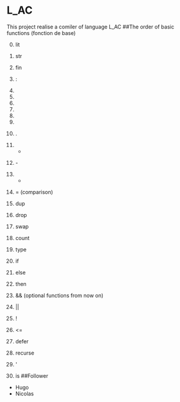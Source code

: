 # L_AC
This project realise a comiler of language L_AC
##The order of basic functions (fonction de base)

0. lit

1. str

2. fin

3. :

4. 

5. 

6. 

7. 

8. 

9. 

13. .

14. +

15. \-

16. *

17. = (comparison)

18. dup

19. drop

20. swap

21. count

22. type

23. if

24. else

25. then

26. && (optional functions from now on)

27. ||

28. !

29. <=

30. defer

31. recurse

32. '

33. is
##Follower

- Hugo
- Nicolas
